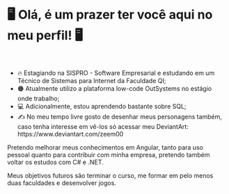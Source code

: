 <h1 class="title">🖥️ Olá, é um prazer ter você aqui no meu perfil! 🖥️</h1>
<br>
<div class="content">
  <ul>
    <li>🔥 Estagiando na SISPRO - Software Empresarial e estudando em um Técnico de Sistemas para Internet da Faculdade QI;</li>
    <li>🟠 Atualmente utilizo a plataforma low-code OutSystems no estágio onde trabalho;</li>
    <li>💻 Adicionalmente, estou aprendendo bastante sobre SQL;</li>
    <li>✍️ No meu tempo livre gosto de desenhar meus personagens também, caso tenha interesse em vê-los só acessar meu DeviantArt: https://www.deviantart.com/zeem00</li>
  </ul>
  
  <p>   Pretendo melhorar meus conhecimentos em Angular, tanto para uso pessoal quanto para contribuir com minha empresa, pretendo também voltar os estudos com C# e .NET.</p>
  <p>   Meus objetivos futuros são terminar o curso, me formar em pelo menos duas faculdades e desenvolver jogos.</p>
</div>
